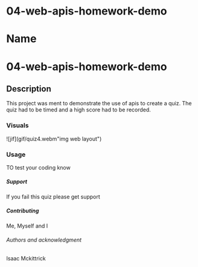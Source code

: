 # 04-web-apis-homework-demo
# Name
# 04-web-apis-homework-demo

## Description
This project was ment to demonstrate the use of apis to create a quiz. The quiz had to be timed and a high score had to be recorded. 

### Visuals
![jif](gif/quiz4.webm"img web layout")


### Usage
TO test your coding know

##### Support
If you fail this quiz please get support 


##### Contributing
Me, Myself and I

###### Authors and acknowledgment
Isaac Mckittrick



